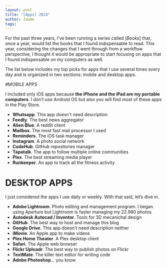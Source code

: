 ```yaml
---
layout: post
title: "[Apps] 2014"
author: Jaume
tags:
---
```


For the past three years, I’ve been running a series called [*Books*] that, once a year, would list the books that I found indispensable to read. This year, considering the changes that I went through from a workflow perspective, I thought it would be appropriate to start focusing on apps that I found indispensable on my computers as well.

The list below includes my top picks for apps that I use several times every day and is organized in two sections: mobile and desktop apps.

#MOBILE APPS

I included only iOS apps because **the iPhone and the iPad are my portable computers**. I don’t use Android OS but also you will find most of these apps in the Play Store.

- **Whatsapp**. This app doesn't need description
- **Feedly**. The best news aggregator
- **Alien Blue**. A reddit client
- **Mailbox**. The most fast mail processor I used
- **Reminders**. The iOS task manager
- **Instagram**. A photo social network
- **CodeHub**. GitHub repositories manager
- **Tapatalk**. The app to follow multiple online communities
- **Plex**. The best streaming media player
- **Runkeeper**. An app to track all the fitness activity

# DESKTOP APPS

I just considered the apps I use daily or weekly. With that said, let’s dive in.

- **Adobe Lightroom**. Photo editing and management program. I began using Aperture but Lightroom is faster managing my 22.980 photos
- **Autodesk Autocad / Inventor**. Tools for 3D mecanichal design
- **GitHub**. The best way to host and manage this blog
- **Google Drive**. This app doesn't need description neither
- **iMovie**. An Apple app to make videos
- **Plex Home Theater**. A Plex desktop client
- **Safari**. The Apple web browser
- **Flickr Uploadr**. The best way to publish photos on Flickr
- **TextMate**. The killer text editor for writing code
- **Adobe Photoshop**... you know